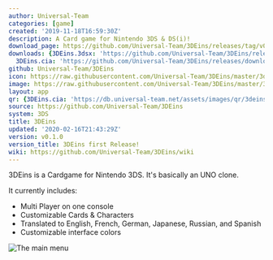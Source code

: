 ```yaml
---
author: Universal-Team
categories: [game]
created: '2019-11-18T16:59:30Z'
description: A Card game for Nintendo 3DS & DS(i)!
download_page: https://github.com/Universal-Team/3DEins/releases/tag/v0.1.0
downloads: {3DEins.3dsx: 'https://github.com/Universal-Team/3DEins/releases/download/v0.1.0/3DEins.3dsx',
  3DEins.cia: 'https://github.com/Universal-Team/3DEins/releases/download/v0.1.0/3DEins.cia'}
github: Universal-Team/3DEins
icon: https://raw.githubusercontent.com/Universal-Team/3DEins/master/3ds/app/icon.png
image: https://raw.githubusercontent.com/Universal-Team/3DEins/master/3ds/app/banner.png
layout: app
qr: {3DEins.cia: 'https://db.universal-team.net/assets/images/qr/3deins.cia.png'}
source: https://github.com/Universal-Team/3DEins
system: 3DS
title: 3DEins
updated: '2020-02-16T21:43:29Z'
version: v0.1.0
version_title: 3DEins first Release!
wiki: https://github.com/Universal-Team/3DEins/wiki
---
```

3DEins is a Cardgame for Nintendo 3DS. It's basically an UNO clone.

It currently includes:
- Multi Player on one console
- Customizable Cards & Characters
- Translated to English, French, German, Japanese, Russian, and Spanish
- Customizable interface colors

![The main menu](https://universal-team.github.io/images/3deins/mainMenu.png)